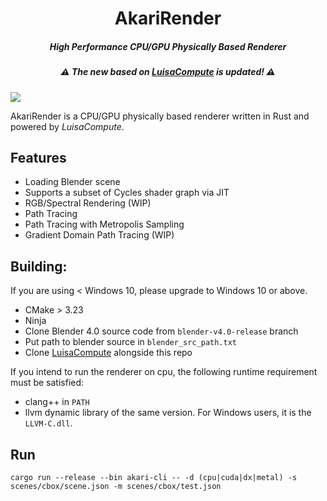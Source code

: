 <h1 align="center">AkariRender</h1>
<h5 align="center">High Performance CPU/GPU Physically Based Renderer</h5>
<h5 align="center"> ⚠ The new based on <a href=https://github.com/LuisaGroup/luisa-compute-rs>LuisaCompute</a> is updated! ⚠ </h5>

<!-- ![](gallery/beauty4k.png) -->
![](gallery/psor.png)

AkariRender is a CPU/GPU physically based renderer written in Rust and powered by *LuisaCompute*.


## Features
- Loading Blender scene
- Supports a subset of Cycles shader graph via JIT
- RGB/Spectral Rendering (WIP)
- Path Tracing
- Path Tracing with Metropolis Sampling
- Gradient Domain Path Tracing (WIP)


## Building:
If you are using < Windows 10, please upgrade to Windows 10 or above.
- CMake > 3.23
- Ninja
- Clone Blender 4.0 source code from `blender-v4.0-release` branch
- Put path to blender source in `blender_src_path.txt`
- Clone [LuisaCompute](https://github.com/LuisaGroup/luisa-compute-rs) alongside this repo
  
If you intend to run the renderer on cpu, the following runtime requirement must be satisfied:
- clang++ in `PATH`
- llvm dynamic library of the same version. For Windows users, it is the `LLVM-C.dll`.

## Run
```
cargo run --release --bin akari-cli -- -d (cpu|cuda|dx|metal) -s scenes/cbox/scene.json -m scenes/cbox/test.json
```
